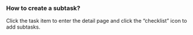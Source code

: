 ###  How to create a subtask?
Click the task item to enter the detail page and click the “checklist” icon to add subtasks.
